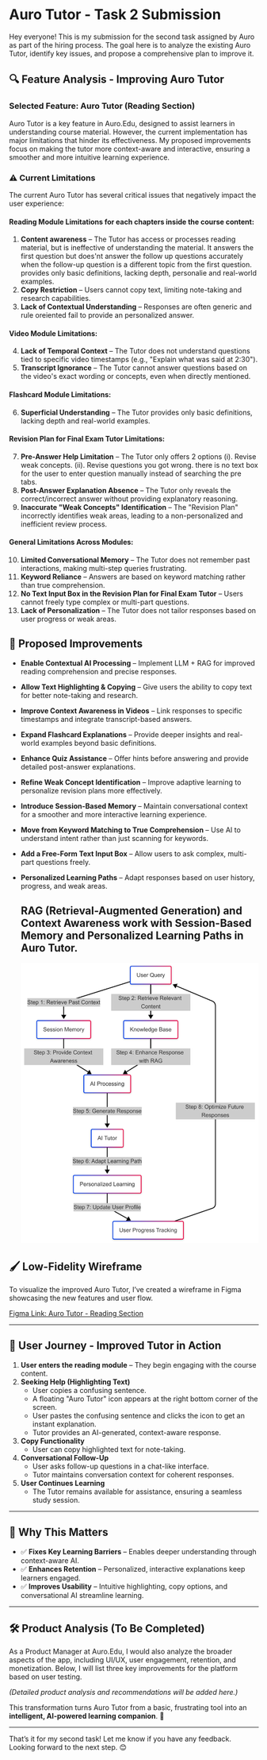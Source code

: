 # Auro Tutor - Task 2 Submission

Hey everyone! This is my submission for the second task assigned by Auro as part of the hiring process. The goal here is to analyze the existing Auro Tutor, identify key issues, and propose a comprehensive plan to improve it.

## 🔍 Feature Analysis - Improving Auro Tutor
### Selected Feature: **Auro Tutor** (Reading Section)

Auro Tutor is a key feature in Auro.Edu, designed to assist learners in understanding course material. However, the current implementation has major limitations that hinder its effectiveness. My proposed improvements focus on making the tutor more context-aware and interactive, ensuring a smoother and more intuitive learning experience.

### ⚠️ Current Limitations
The current Auro Tutor has several critical issues that negatively impact the user experience:

#### **Reading Module Limitations for each chapters inside the course content:**
1. **Content awareness** – The Tutor has access or processes reading material, but is ineffective of understanding the material. It answers the first question but does'nt answer the follow up questions accurately when the follow-up question is a different topic from the first question.
provides only basic definitions, lacking depth, personalie and real-world examples.                                                                                                                                                                                                                                                                                                                                             
3. **Copy Restriction** – Users cannot copy text, limiting note-taking and research capabilities.
4. **Lack of Contextual Understanding** – Responses are often generic and rule oreiented fail to provide an personalized answer.

#### **Video Module Limitations:**
4. **Lack of Temporal Context** – The Tutor does not understand questions tied to specific video timestamps (e.g., "Explain what was said at 2:30").
5. **Transcript Ignorance** – The Tutor cannot answer questions based on the video's exact wording or concepts, even when directly mentioned.

#### **Flashcard Module Limitations:**
6. **Superficial Understanding** – The Tutor provides only basic definitions, lacking depth and real-world examples.

#### **Revision Plan for Final Exam Tutor Limitations:**
7. **Pre-Answer Help Limitation** – The Tutor only offers 2 options (i). Revise weak concepts. (ii). Revise questions you got wrong. there is no text box for the user to enter question manually instead of searching the pre tabs.
8. **Post-Answer Explanation Absence** – The Tutor only reveals the correct/incorrect answer without providing explanatory reasoning.
9. **Inaccurate "Weak Concepts" Identification** – The "Revision Plan" incorrectly identifies weak areas, leading to a non-personalized and inefficient review process.

#### **General Limitations Across Modules:**
10. **Limited Conversational Memory** – The Tutor does not remember past interactions, making multi-step queries frustrating.
11. **Keyword Reliance** – Answers are based on keyword matching rather than true comprehension.
12. **No Text Input Box in the Revision Plan for Final Exam Tutor** – Users cannot freely type complex or multi-part questions.
13. **Lack of Personalization** – The Tutor does not tailor responses based on user progress or weak areas.

## 🚀 Proposed Improvements
- **Enable Contextual AI Processing** – Implement LLM + RAG for improved reading comprehension and precise responses.
- **Allow Text Highlighting & Copying** – Give users the ability to copy text for better note-taking and research.
- **Improve Context Awareness in Videos** – Link responses to specific timestamps and integrate transcript-based answers.
- **Expand Flashcard Explanations** – Provide deeper insights and real-world examples beyond basic definitions.
- **Enhance Quiz Assistance** – Offer hints before answering and provide detailed post-answer explanations.
- **Refine Weak Concept Identification** – Improve adaptive learning to personalize revision plans more effectively.
- **Introduce Session-Based Memory** – Maintain conversational context for a smoother and more interactive learning experience.
- **Move from Keyword Matching to True Comprehension** – Use AI to understand intent rather than just scanning for keywords.
- **Add a Free-Form Text Input Box** – Allow users to ask complex, multi-part questions freely.
- **Personalized Learning Paths** – Adapt responses based on user history, progress, and weak areas.

  ## RAG (Retrieval-Augmented Generation) and Context Awareness work with Session-Based Memory and Personalized Learning Paths in Auro Tutor.
  ![RAG and Context Awareness](auro.png)
  

## 🖌️ Low-Fidelity Wireframe
To visualize the improved Auro Tutor, I’ve created a wireframe in Figma showcasing the new features and user flow.

[Figma Link: Auro Tutor - Reading Section](https://www.figma.com/design/O8vwJbUUTvXLFwmVlwk8Dj/Gagan-N's-team-library?node-id=3312-2&t=oG0FnrfRwrcZIPWp-1)

---

## 🔄 User Journey - Improved Tutor in Action
1. **User enters the reading module** – They begin engaging with the course content.
2. **Seeking Help (Highlighting Text)**
   - User copies a confusing sentence.
   - A floating "Auro Tutor" icon appears at the right bottom corner of the screen.
   - User pastes the confusing sentence and clicks the icon to get an instant explanation.
   - Tutor provides an AI-generated, context-aware response.
3. **Copy Functionality**
   - User can copy highlighted text for note-taking.
4. **Conversational Follow-Up**
   - User asks follow-up questions in a chat-like interface.
   - Tutor maintains conversation context for coherent responses.
5. **User Continues Learning**
   - The Tutor remains available for assistance, ensuring a seamless study session.

---

## 🌟 Why This Matters
- ✅ **Fixes Key Learning Barriers** – Enables deeper understanding through context-aware AI.
- ✅ **Enhances Retention** – Personalized, interactive explanations keep learners engaged.
- ✅ **Improves Usability** – Intuitive highlighting, copy options, and conversational AI streamline learning.

---

## 🛠️ Product Analysis (To Be Completed)

As a Product Manager at Auro.Edu, I would also analyze the broader aspects of the app, including UI/UX, user engagement, retention, and monetization. Below, I will list three key improvements for the platform based on user testing.

*(Detailed product analysis and recommendations will be added here.)*

This transformation turns Auro Tutor from a basic, frustrating tool into an **intelligent, AI-powered learning companion**. 🚀

---

That’s it for my second task! Let me know if you have any feedback. Looking forward to the next step. 😊

